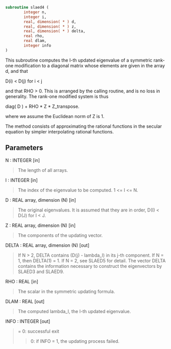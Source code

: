 ```fortran
subroutine slaed4 (
        integer n,
        integer i,
        real, dimension( * ) d,
        real, dimension( * ) z,
        real, dimension( * ) delta,
        real rho,
        real dlam,
        integer info
)
```

This subroutine computes the I-th updated eigenvalue of a symmetric
rank-one modification to a diagonal matrix whose elements are
given in the array d, and that

D(i) < D(j)  for  i < j

and that RHO > 0.  This is arranged by the calling routine, and is
no loss in generality.  The rank-one modified system is thus

diag( D )  +  RHO \* Z \* Z_transpose.

where we assume the Euclidean norm of Z is 1.

The method consists of approximating the rational functions in the
secular equation by simpler interpolating rational functions.

## Parameters
N : INTEGER [in]
> The length of all arrays.

I : INTEGER [in]
> The index of the eigenvalue to be computed.  1 <= I <= N.

D : REAL array, dimension (N) [in]
> The original eigenvalues.  It is assumed that they are in
> order, D(I) < D(J)  for I < J.

Z : REAL array, dimension (N) [in]
> The components of the updating vector.

DELTA : REAL array, dimension (N) [out]
> If N > 2, DELTA contains (D(j) - lambda_I) in its  j-th
> component.  If N = 1, then DELTA(1) = 1. If N = 2, see SLAED5
> for detail. The vector DELTA contains the information necessary
> to construct the eigenvectors by SLAED3 and SLAED9.

RHO : REAL [in]
> The scalar in the symmetric updating formula.

DLAM : REAL [out]
> The computed lambda_I, the I-th updated eigenvalue.

INFO : INTEGER [out]
> = 0:  successful exit
> > 0:  if INFO = 1, the updating process failed.
